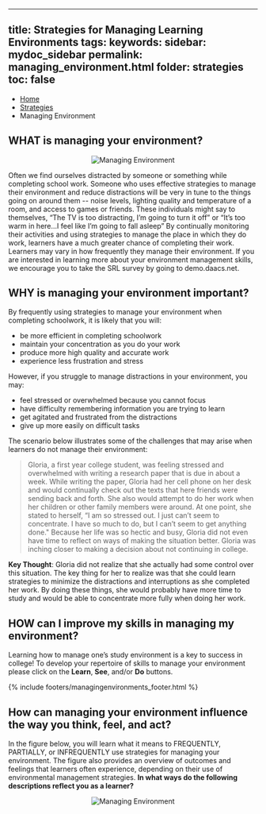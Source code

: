 
---
title: Strategies for Managing Learning Environments
tags: 
keywords: 
sidebar: mydoc_sidebar
permalink: managing_environment.html
folder: strategies
toc: false
---

<ul class="breadcrumb">
    <li><a href="index.html">Home</a></li>
    <li><a href="strategies.html">Strategies</a></li>
    <li class="active">Managing Environment</li>
</ul>

## WHAT is managing your environment?

<center><img src='images/LSManagingEnvironment.JPG' alt='Managing Environment' /></center>

Often we find ourselves distracted by someone or something while completing school work. Someone who uses effective strategies to manage their environment and reduce distractions will be very in tune to the things going on around them -- noise levels, lighting quality and temperature of a room, and access to games or friends. These individuals might say to themselves, “The TV is too distracting, I’m going to turn it off” or “It’s too warm in here…I feel like I’m going to fall asleep” By continually monitoring their activities and using strategies to manage the place in which they do work, learners have a much greater chance of completing their work. 
Learners may vary in how frequently they manage their environment. If you are interested in learning more about your environment management skills, we encourage you to take the SRL survey by going to demo.daacs.net.

## WHY is managing your environment important?

By frequently using strategies to manage your environment when completing schoolwork, it is likely that you will:

* be more efficient in completing schoolwork
* maintain your concentration as you do your work
* produce more high quality and accurate work 
* experience less frustration and stress

However, if you struggle to manage distractions in your environment, you may:

* feel stressed or overwhelmed because you cannot focus
* have difficulty remembering information you are trying to learn
* get agitated and frustrated from the distractions  
* give up more easily on difficult tasks

The scenario below illustrates some of the challenges that may arise when learners do not manage their environment:
> Gloria, a first year college student, was feeling stressed and overwhelmed with writing a research paper that is due in about a week. While writing the paper, Gloria had her cell phone on her desk and would continually check out the texts that here friends were sending back and forth. She also would attempt to do her work when her children or other family members were around. At one point, she stated to herself, “I am so stressed out. I just can’t seem to concentrate. I have so much to do, but I can’t seem to get anything done." Because her life was so hectic and busy, Gloria did not even have time to reflect on ways of making the situation better. Gloria was inching closer to making a decision about not continuing in college. 

**Key Thought**: Gloria did not realize that she actually had some control over this situation. The key thing for her to realize was that she could learn strategies to minimize the distractions and interruptions as she completed her work. By doing these things, she would probably have more time to study and would be able to concentrate more fully when doing her work.

## HOW can I improve my skills in managing my environment?
Learning how to manage one’s study environment is a key to success in college! To develop your repertoire of skills to manage your environment please click on the **Learn**, **See**, and/or **Do** buttons.

{% include footers/managingenvironments_footer.html %}

## How can managing your environment influence the way you think, feel, and act?
In the figure below, you will learn what it means to FREQUENTLY, PARTIALLY, or INFREQUENTLY use strategies for managing your environment. The figure also provides an overview of outcomes and feelings that learners often experience, depending on their use of environmental management strategies. **In what ways do the following descriptions reflect you as a learner?**

<center><img src='images/LSManagingEnvironment2.JPG' alt='Managing Environment' /></center>
